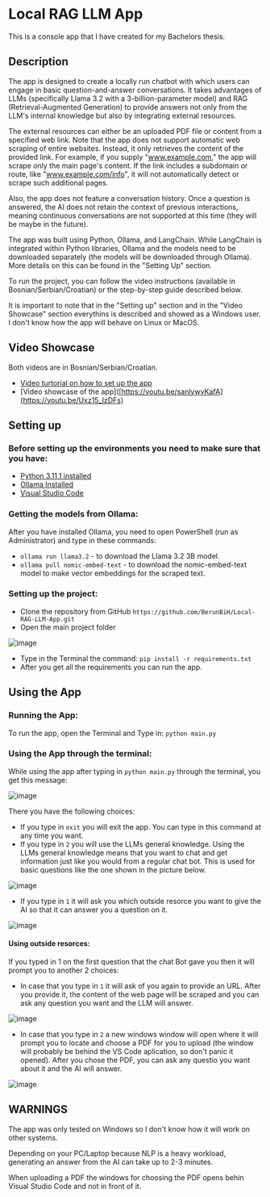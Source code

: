 # Local RAG LLM App

This is a console app that I have created for my Bachelors thesis. 

## Description

The app is designed to create a locally run chatbot with which users can engage in basic question-and-answer conversations. It takes advantages of LLMs (specifically Llama 3.2 with a 3-billion-parameter model) and RAG (Retrieval-Augmented Generation) to provide answers not only from the LLM's internal knowledge but also by integrating external resources.

The external resources can either be an uploaded PDF file or content from a specified web link. Note that the app does not support automatic web scraping of entire websites. Instead, it only retrieves the content of the provided link. For example, if you supply "www.example.com," the app will scrape only the main page's content. If the link includes a subdomain or route, like "www.example.com/info", it will not automatically detect or scrape such additional pages.

Also, the app does not feature a conversation history. Once a question is answered, the AI does not retain the context of previous interactions, meaning continuous conversations are not supported at this time (they will be maybe in the future).

The app was built using Python, Ollama, and LangChain. While LangChain is integrated within Python libraries, Ollama and the models need to be downloaded separately (the models will be downloaded through Ollama). More details on this can be found in the "Setting Up" section.

To run the project, you can follow the video instructions (available in Bosnian/Serbian/Croatian) or the step-by-step guide described below.

It is important to note that in the "Setting up" section and in the "Video Showcase" section everythins is described and showed as a Windows user. I don't know how the app will behave on Linux or MacOS.

## Video Showcase

Both videos are in Bosnian/Serbian/Croatian. 
- [Video turtorial on how to set up the app](https://youtu.be/sanlywvKafA)
- [Video showcase of the app]([https://youtu.be/sanlywvKafA](https://youtu.be/Uxz15_lzDFs)

## Setting up

### Before setting up the environments you need to make sure that you have:
- [Python 3.11.1 installed](https://www.python.org/downloads/release/python-3111/)
- [Ollama Installed](https://ollama.com/download)
- [Visual Studio Code](https://code.visualstudio.com/download)

### Getting the models from Ollama:

After you have installed Ollama, you need to open PowerShell (run as Administrator) and type in these commands:
- `ollama run llama3.2` - to download the Llama 3.2 3B model.
- `ollama pull nomic-embed-text` - to download the nomic-embed-text model to make vector embeddings for the scraped text.

### Setting up the project:
- Clone the repository from GitHub `https://github.com/BerunBiH/Local-RAG-LLM-App.git`
- Open the main project folder
  
![image](https://github.com/user-attachments/assets/0d7f2be2-70c6-46ad-987e-207094c6bc3a)

- Type in the Terminal the command: `pip install -r requirements.txt`
- After you get all the requirements you can run the app.


## Using the App

### Running the App:

To run the app, open the Terminal and Type in: `python main.py`

### Using the App through the terminal:

While using the app after typing in `python main.py` through the terminal, you get this message: 

![image](https://github.com/user-attachments/assets/cac7cc1f-502e-4b72-b773-8a736975ff6f)

There you have the following choices:
- If you type in `exit` you will exit the app. You can type in this command at any time you want.
- If you type in `2` you will use the LLMs general knowledge. Using the LLMs general knowledge means that you want to chat and get information just like you would from a regular chat bot. This is used for basic questions like the one shown in the picture below.

![image](https://github.com/user-attachments/assets/ea232250-7531-4856-97cb-da6ff8ac3243)

- If you type in `1` it will ask you which outside resorce you want to give the AI so that it can answer you a question on it.
  
![image](https://github.com/user-attachments/assets/29d45438-ed47-4686-8b5b-45bce70c6d05)

#### Using outside resorces:

If you typed in 1 on the first question that the chat Bot gave you then it will prompt you to another 2 choices:
- In case that you type in `1` it will ask of you again to provide an URL. After you provide it, the content of the web page will be scraped and you can ask any question you want and the LLM will answer.

![image](https://github.com/user-attachments/assets/1f3543d5-0f2c-4aac-945b-d58cc4d973fb)
  
- In case that you type in `2` a new windows window will open where it will prompt you to locate and choose a PDF for you to upload (the window will probably be behind the VS Code aplication, so don't panic it opened). After you chose the PDF, you can ask any questio you want about it and the AI will answer.

![image](https://github.com/user-attachments/assets/aff42ba5-f5a8-4043-98e1-ab1a647b7b73)

## WARNINGS

The app was only tested on Windows so I don't know how it will work on other systems.

Depending on your PC/Laptop because NLP is a heavy workload, generating an answer from the AI can take up to 2-3 minutes.

When uploading a PDF the windows for choosing the PDF opens behin Visual Studio Code and not in front of it.
